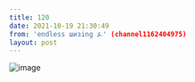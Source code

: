 ```yaml
---
title: 120
date: 2021-10-19 21:30:49
from: 'endless шизing ⍼' (channel1162404975)
layout: post
---
```


![image](photos/photo_5@19-10-2021_21-30-49.jpg)



